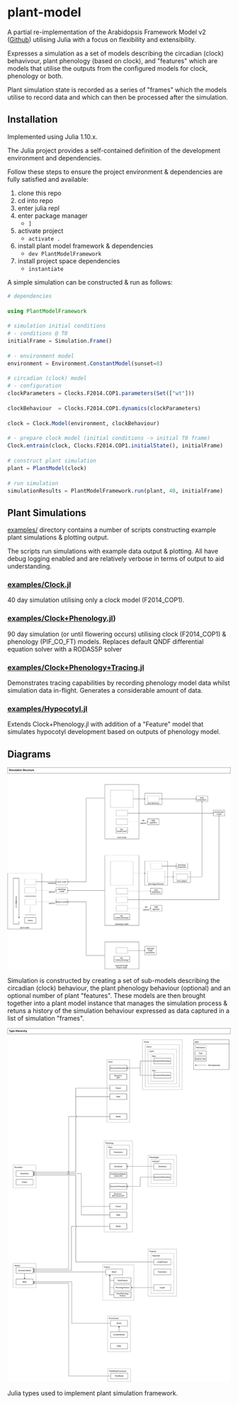 # plant-model

A partial re-implementation of the Arabidopsis Framework Model v2 ([Github](https://github.com/danielseaton/frameworkmodel)) utilising Julia with a focus on flexibility and extensibility. 

Expresses a simulation as a set of models describing the circadian (clock) behavivour, plant phenology (based on clock), and "features" which are models that utilise the outputs from the configured models for clock, phenology or both.

Plant simulation state is recorded as a series of "frames" which the models utilise to record data and which can then be processed after the simulation.

## Installation

Implemented using Julia 1.10.x.

The Julia project provides a self-contained definition of the development environment and dependencies. 

Follow these steps to ensure the project environment & dependencies are fully satisfied and available:

1. clone this repo
2. cd into repo
3. enter julia repl
4. enter package manager
   - `]` 
5. activate project
   - `activate .` 
6. install plant model framework & dependencies
	- `dev PlantModelFramework`
7. install project space dependencies
	- `instantiate`

A simple simulation can be constructed & run as follows:

```julia
# dependencies

using PlantModelFramework

# simulation initial conditions
# - conditions @ T0
initialFrame = Simulation.Frame()

# - environment model
environment = Environment.ConstantModel(sunset=8)

# circadian (clock) model
# - configuration
clockParameters = Clocks.F2014.COP1.parameters(Set(["wt"]))
    
clockBehaviour  = Clocks.F2014.COP1.dynamics(clockParameters)

clock = Clock.Model(environment, clockBehaviour)

# - prepare clock model (initial conditions -> initial T0 frame)
Clock.entrain(clock, Clocks.F2014.COP1.initialState(), initialFrame)

# construct plant simulation
plant = PlantModel(clock)
    
# run simulation    
simulationResults = PlantModelFramework.run(plant, 40, initialFrame)

```

## Plant Simulations

[examples/](https://github.com/csnazell/plant-model/tree/main/examples) directory contains a number of scripts constructing example plant simulations & plotting output.

The scripts run simulations with example data output & plotting. All have debug logging enabled and are relatively verbose in terms of output to aid understanding.

### [examples/Clock.jl](https://github.com/csnazell/plant-model/blob/main/examples/Clock.jl)

40 day simulation utilising only a clock model (F2014_COP1).

### [examples/Clock+Phenology.jl](https://github.com/csnazell/plant-model/blob/main/examples/Clock%2BPhenology.jl))

90 day simulation (or until flowering occurs) utilising clock (F2014_COP1) & phenology (PIF_CO_FT) models. Replaces default QNDF differential equation solver with a RODAS5P solver

### [examples/Clock+Phenology+Tracing.jl](https://github.com/csnazell/plant-model/blob/main/examples/Clock%2BPhenology%2BTracing.jl)

Demonstrates tracing capabilities by recording phenology model data whilst simulation data in-flight. Generates a considerable amount of data.

### [examples/Hypocotyl.jl](https://github.com/csnazell/plant-model/blob/main/examples/Hypocotyl.jl)

Extends Clock+Phenology.jl with addition of a "Feature" model that simulates hypocotyl development based on outputs of phenology model.

## Diagrams

![Diagram illustrating hierarchy of components & how they are composed to build a plant simulation](/docs/simulation-structure.svg)

Simulation is constructed by creating a set of sub-models describing the circadian (clock) behaviour, the plant phenology behaviour (optional) and an optional number of plant "features". These models are then brought together into a plant model instance that manages the simulation process & retuns a history of the simulation behaviour expressed as data captured in a list of simulation "frames".

![Diagram illustrating hierarchy of types used by plant model](/docs/type-hierarchy.svg) 

Julia types used to implement plant simulation framework.
